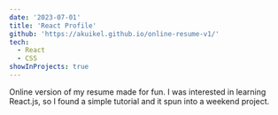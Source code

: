 ```yaml
---
date: '2023-07-01'
title: 'React Profile'
github: 'https://akuikel.github.io/online-resume-v1/'
tech:
  - React
  - CSS
showInProjects: true
---
```


Online version of my resume made for fun. I was interested in learning React.js, so I found a simple tutorial and it spun into a weekend project.
